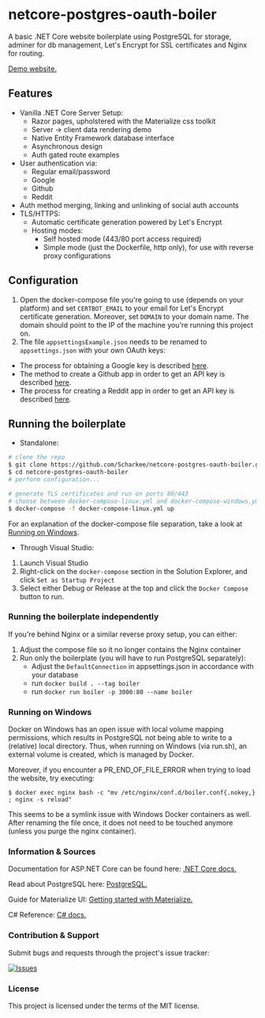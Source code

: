 # netcore-postgres-oauth-boiler

A basic .NET Core website boilerplate using PostgreSQL for storage, adminer for db management, Let's Encrypt for SSL certificates and Nginx for routing.

[Demo website.](https://netcore.demos.matasr.com)

## Features

-   Vanilla .NET Core Server Setup:
    -   Razor pages, upholstered with the Materialize css toolkit
    -   Server -> client data rendering demo
    -   Native Entity Framework database interface
    -   Asynchronous design
    -   Auth gated route examples
-   User authentication via:
    -   Regular email/password
    -   Google
    -   Github
    -   Reddit
-   Auth method merging, linking and unlinking of social auth accounts
-   TLS/HTTPS:
    -   Automatic certificate generation powered by Let's Encrypt
    -   Hosting modes:
        -   Self hosted mode (443/80 port access required)
        -   Simple mode (just the Dockerfile, http only), for use with reverse proxy configurations

## Configuration

1.  Open the docker-compose file you're going to use (depends on your platform) and set `CERTBOT_EMAIL` to your email for Let's Encrypt certificate generation. Moreover, set `DOMAIN` to your domain name. The domain should point to the IP of the machine you're running this project on.
2.  The file `appsettingsExample.json` needs to be renamed to `appsettings.json` with your own OAuth keys:

-   The process for obtaining a Google key is described [here](https://developers.google.com/identity/protocols/OAuth2).
-   The method to create a Github app in order to get an API key is described [here](https://developer.github.com/apps/building-oauth-apps/creating-an-oauth-app/).
-   The process for creating a Reddit app in order to get an API key is described [here](https://github.com/reddit-archive/reddit/wiki/OAuth2#getting-started).

## Running the boilerplate

-   Standalone:

```bash
# clone the repo
$ git clone https://github.com/Scharkee/netcore-postgres-oauth-boiler.git
$ cd netcore-postgres-oauth-boiler
# perform configuration...

# generate TLS certificates and run on ports 80/443
# choose between docker-compose-linux.yml and docker-compose-windows.yml
$ docker-compose -f docker-compose-linux.yml up
```

For an explanation of the docker-compose file separation, take a look at [Running on Windows](#running-on-windows).

-   Through Visual Studio:

1. Launch Visual Studio
2. Right-click on the `docker-compose` section in the Solution Explorer, and click `Set as Startup Project`
3. Select either Debug or Release at the top and click the `Docker Compose` button to run.

### Running the boilerplate independently

If you're behind Nginx or a similar reverse proxy setup, you can either:

1. Adjust the compose file so it no longer contains the Nginx container
2. Run only the boilerplate (you will have to run PostgreSQL separately):
    - Adjust the `DefaultConnection` in appsettings.json in accordance with your database
    - run `docker build . --tag boiler`
    - run `docker run boiler -p 3000:80 --name boiler`

### Running on Windows

Docker on Windows has an open issue with local volume mapping permissions, which results in PostgreSQL not being able to write to a (relative) local directory. Thus, when running on Windows (via run.sh), an external volume is created, which is managed by Docker.

Moreover, if you encounter a PR_END_OF_FILE_ERROR when trying to load the website, try executing:

```
$ docker exec nginx bash -c "mv /etc/nginx/conf.d/boiler.conf{.nokey,} ; nginx -s reload"
```

This seems to be a symlink issue with Windows Docker containers as well. After renaming the file once, it does not need to be touched anymore (unless you purge the nginx container).

### Information & Sources

Documentation for ASP.NET Core can be found here: [.NET Core docs.](https://docs.microsoft.com/aspnet/core)

Read about PostgreSQL here: [PostgreSQL.](https://www.postgresql.org/docs/12/tutorial-start.html)

Guide for Materialize UI: [Getting started with Materialize.](https://materializecss.com/getting-started.html)

C# Reference: [C# docs.](https://docs.microsoft.com/en-us/dotnet/csharp/)

### Contribution & Support

Submit bugs and requests through the project's issue tracker:

[![Issues](http://img.shields.io/github/issues/Scharkee/netcore-postgres-oauth-boiler.svg)](https://github.com/Scharkee/netcore-postgres-oauth-boiler/issues)

### License

This project is licensed under the terms of the MIT license.
